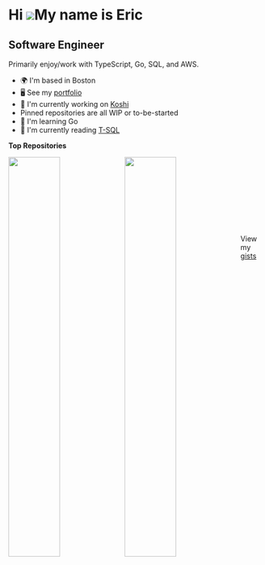 Hi ![](https://user-images.githubusercontent.com/18350557/176309783-0785949b-9127-417c-8b55-ab5a4333674e.gif)My name is Eric
============================================================================================================================

Software Engineer
--------------------

Primarily enjoy/work with TypeScript, Go, SQL, and AWS.

*   🌍  I'm based in Boston
*   🖥️  See my [portfolio](https://ecfolio.netlify.app)
*   🚀  I'm currently working on [Koshi](https://github.com/0xcire/koshi-backend)
  *  Pinned repositories are all WIP or to-be-started
*   🧠  I'm learning Go
*   📖  I'm currently reading [T-SQL](https://itziktsql.com/t-sql-fund-4th-edition-1)

<b>Top Repositories</b>
<div>
  <div width="100%" align="center"><a href="https://github.com/0xcire/koshi-backend" align="left"><img align="left" width="45%" src="https://github-readme-stats.vercel.app/api/pin/?username=0xcire&repo=koshi-backend&title_color=0891b2&text_color=ffffff&icon_color=0891b2&bg_color=1c1917&hide_border=true&locale=en" /></a></div>

 <div width="100%" align="center"><a href="https://github.com/0xcire/cire-apps" align="left"><img align="left" width="45%" src="https://github-readme-stats.vercel.app/api/pin/?username=0xcire&repo=cire-apps&title_color=0891b2&text_color=ffffff&icon_color=0891b2&bg_color=1c1917&hide_border=true&locale=en" /></a></div>
</div>
<br /><br /><br /><br /><br /><br /><br /><br /><br />

<div>View my <a href="https://gist.github.com/0xcire">gists</a></div>

<!---
0xcire/0xcire is a ✨ special ✨ repository because its `README.md` (this file) appears on your GitHub profile.
You can click the Preview link to take a look at your changes.
--->
